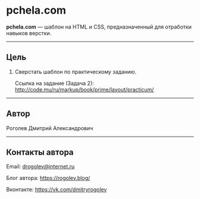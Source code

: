 # pchela.com

**pchela.com** &mdash; шаблон на HTML и CSS, предназначенный для отработки навыков верстки.

---

## Цель

1. Сверстать шаблон по практическому заданию. 

    Ссылка на задание (Задача 2): 
    http://code.mu/ru/markup/book/prime/layout/practicum/ 

---

## Автор

Роголев Дмитрий Александрович

---

## Контакты автора

Email: drogolev@internet.ru

Блог автора: https://rogolev.blog/

Вконтакте: https://vk.com/dmitryrogolev
